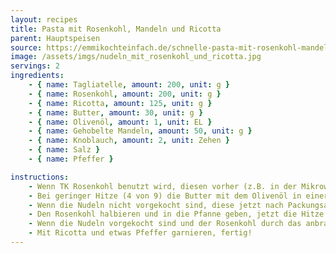 ```yaml
---
layout: recipes
title: Pasta mit Rosenkohl, Mandeln und Ricotta
parent: Hauptspeisen
source: https://emmikochteinfach.de/schnelle-pasta-mit-rosenkohl-mandeln-ricotta/
image: /assets/imgs/nudeln_mit_rosenkohl_und_ricotta.jpg
servings: 2
ingredients:
    - { name: Tagliatelle, amount: 200, unit: g }
    - { name: Rosenkohl, amount: 200, unit: g }
    - { name: Ricotta, amount: 125, unit: g }
    - { name: Butter, amount: 30, unit: g }
    - { name: Olivenöl, amount: 1, unit: EL }
    - { name: Gehobelte Mandeln, amount: 50, unit: g }
    - { name: Knoblauch, amount: 2, unit: Zehen }
    - { name: Salz }
    - { name: Pfeffer }

instructions:
    - Wenn TK Rosenkohl benutzt wird, diesen vorher (z.B. in der Mikrowelle) auftauen.
    - Bei geringer Hitze (4 von 9) die Butter mit dem Olivenöl in einer großen (wichtig!) Pfanne schmelzen und die Mandeln Dazu geben. Den Knoblauch pressen (oder kleinhacken) und ebenfalls dazu geben.
    - Wenn die Nudeln nicht vorgekocht sind, diese jetzt nach Packungsanleitung kochen, aber 2 Minuten vorher abgießen. Währenddessen mit dem Rezept fortfahren.
    - Den Rosenkohl halbieren und in die Pfanne geben, jetzt die Hitze höher stellen (6 von 9). Nach Geschmack Salzen und Pfeffern.
    - Wenn die Nudeln vorgekocht sind und der Rosenkohl durch das anbraten Farbe bekommen hat, die Nudeln in die Pfanne geben und unterrühren. Alles für ~2 Minuten braten und dann auf die Teller geben.
    - Mit Ricotta und etwas Pfeffer garnieren, fertig!
---
```

